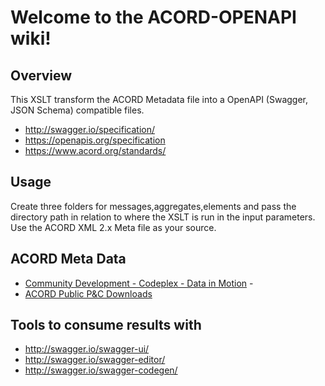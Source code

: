 # Welcome to the ACORD-OPENAPI wiki!

## Overview
This XSLT transform the ACORD Metadata file into a OpenAPI (Swagger, JSON Schema) compatible files.  

* http://swagger.io/specification/
* https://openapis.org/specification
* https://www.acord.org/standards/

## Usage
Create three folders for messages,aggregates,elements and pass the directory path in relation to where the XSLT is run in the input parameters.  Use the ACORD XML 2.x Meta file as your source.  

## ACORD Meta Data
* [Community Development - Codeplex - Data in Motion](https://acordpcxml2.codeplex.com/SourceControl/latest#analysis/acord-metadata.xml) - 
* [ACORD Public P&C Downloads](https://www.acord.org/standards/downloads/Pages/PCSPublic1.aspx)

## Tools to consume results with
* http://swagger.io/swagger-ui/
* http://swagger.io/swagger-editor/
* http://swagger.io/swagger-codegen/